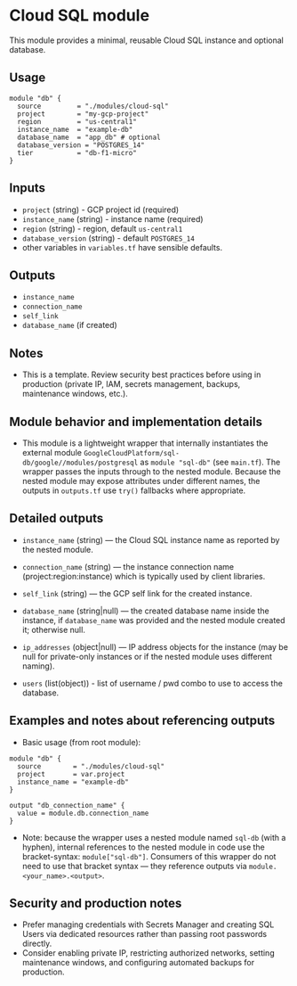 # Cloud SQL module

This module provides a minimal, reusable Cloud SQL instance and optional database.

## Usage

```hcl
module "db" {
  source         = "./modules/cloud-sql"
  project        = "my-gcp-project"
  region         = "us-central1"
  instance_name  = "example-db"
  database_name  = "app_db" # optional
  database_version = "POSTGRES_14"
  tier           = "db-f1-micro"
}
```

## Inputs
- `project` (string) - GCP project id (required)
- `instance_name` (string) - instance name (required)
- `region` (string) - region, default `us-central1`
- `database_version` (string) - default `POSTGRES_14`
- other variables in `variables.tf` have sensible defaults.

## Outputs
- `instance_name`
- `connection_name`
- `self_link`
- `database_name` (if created)

## Notes
- This is a template. Review security best practices before using in production (private IP, IAM, secrets management, backups, maintenance windows, etc.).

## Module behavior and implementation details

- This module is a lightweight wrapper that internally instantiates the
  external module `GoogleCloudPlatform/sql-db/google//modules/postgresql` as
  `module "sql-db"` (see `main.tf`). The wrapper passes the inputs through
  to the nested module. Because the nested module may expose attributes under
  different names, the outputs in `outputs.tf` use `try()` fallbacks where
  appropriate.

## Detailed outputs

- `instance_name` (string) — the Cloud SQL instance name as reported by the
  nested module.

- `connection_name` (string) — the instance connection name (project:region:instance)
  which is typically used by client libraries.

- `self_link` (string) — the GCP self link for the created instance.

- `database_name` (string|null) — the created database name inside the instance,
  if `database_name` was provided and the nested module created it; otherwise null.

- `ip_addresses` (object|null) — IP address objects for the instance (may be
  null for private-only instances or if the nested module uses different naming).
  
- `users` (list(object)) - list of username / pwd combo to use to access the database.

## Examples and notes about referencing outputs

- Basic usage (from root module):

```hcl
module "db" {
  source        = "./modules/cloud-sql"
  project       = var.project
  instance_name = "example-db"
}

output "db_connection_name" {
  value = module.db.connection_name
}
```

- Note: because the wrapper uses a nested module named `sql-db` (with a
  hyphen), internal references to the nested module in code use the
  bracket-syntax: `module["sql-db"]`. Consumers of this wrapper do not need
  to use that bracket syntax — they reference outputs via `module.<your_name>.<output>`.

## Security and production notes

- Prefer managing credentials with Secrets Manager and creating SQL Users via
  dedicated resources rather than passing root passwords directly.
- Consider enabling private IP, restricting authorized networks, setting
  maintenance windows, and configuring automated backups for production.

